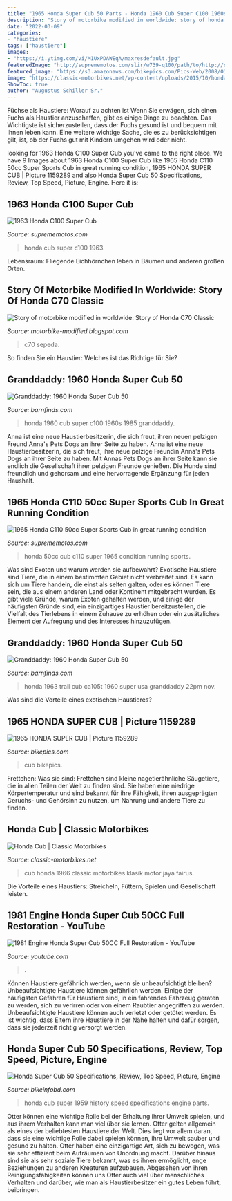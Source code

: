 ```yaml
---
title: "1965 Honda Super Cub 50 Parts - Honda 1960 Cub Super C100 1960s 1985 Granddaddy"
description: "Story of motorbike modified in worldwide: story of honda c70 classic"
date: "2022-03-09"
categories:
- "haustiere"
tags: ["haustiere"]
images:
- "https://i.ytimg.com/vi/M1UxPDAWEqA/maxresdefault.jpg"
featuredImage: "http://suprememotos.com/slir/w739-q100/path/to/http://suprememotos/uploads/postfotos/1963-honda-c100-super-cub-1.JPG"
featured_image: "https://s3.amazonaws.com/bikepics.com/Pics-Web/2008/01/24/bikepics-1159289-full.jpg"
image: "https://classic-motorbikes.net/wp-content/uploads/2015/10/honda-50-cub.jpg"
ShowToc: true
author: "Augustus Schiller Sr."
---
```



Füchse als Haustiere: Worauf zu achten ist
Wenn Sie erwägen, sich einen Fuchs als Haustier anzuschaffen, gibt es einige Dinge zu beachten. Das Wichtigste ist sicherzustellen, dass der Fuchs gesund ist und bequem mit Ihnen leben kann. Eine weitere wichtige Sache, die es zu berücksichtigen gilt, ist, ob der Fuchs gut mit Kindern umgehen wird oder nicht.

	

		
looking for 1963 Honda C100 Super Cub you've came to the right place. We have 9 Images about 1963 Honda C100 Super Cub like 1965 Honda C110 50cc Super Sports Cub in great running condition, 1965 HONDA SUPER CUB | Picture 1159289 and also Honda Super Cub 50 Specifications, Review, Top Speed, Picture, Engine. Here it is:
		
    
## 1963 Honda C100 Super Cub

<img loading=lazy src="http://suprememotos.com/slir/w739-q100/path/to/http://suprememotos/uploads/postfotos/1963-honda-c100-super-cub-1.JPG" onerror="this.onerror=null;this.src='https://tse4.mm.bing.net/th?id=OIP.2vIpreh-2qMExmjBgJzmEAAAAA&amp;pid=15.1';" alt="1963 Honda C100 Super Cub">

_Source: suprememotos.com_

>honda cub super c100 1963. 

	

Lebensraum: Fliegende Eichhörnchen leben in Bäumen und anderen großen Orten.

    
## Story Of Motorbike Modified In Worldwide: Story Of Honda C70 Classic

<img loading=lazy src="http://sidewalkadventures.nl/wp-content/uploads/2012/06/marijn-engels-2009-08-Super-Cub.jpg" onerror="this.onerror=null;this.src='https://tse2.mm.bing.net/th?id=OIP.npEJuFQ-8OTuFMBd44H5AQHaE8&amp;pid=15.1';" alt="Story of motorbike modified in worldwide: Story of Honda C70 Classic">

_Source: motorbike-modified.blogspot.com_

>c70 sepeda. 

	

So finden Sie ein Haustier: Welches ist das Richtige für Sie?

    
## Granddaddy: 1960 Honda Super Cub 50

<img loading=lazy src="http://barnfinds.com/wp-content/uploads/2016/05/052716-Barn-Finds-1960-HONDA-C100-2.jpg" onerror="this.onerror=null;this.src='https://tse4.mm.bing.net/th?id=OIP.oFTI-JTPoxSiFi8s_1zZdwHaEU&amp;pid=15.1';" alt="Granddaddy: 1960 Honda Super Cub 50">

_Source: barnfinds.com_

>honda 1960 cub super c100 1960s 1985 granddaddy. 

	

Anna ist eine neue Haustierbesitzerin, die sich freut, ihren neuen pelzigen Freund Anna's Pets Dogs an ihrer Seite zu haben.
Anna ist eine neue Haustierbesitzerin, die sich freut, ihre neue pelzige Freundin Anna's Pets Dogs an ihrer Seite zu haben. Mit Annas Pets Dogs an ihrer Seite kann sie endlich die Gesellschaft ihrer pelzigen Freunde genießen. Die Hunde sind freundlich und gehorsam und eine hervorragende Ergänzung für jeden Haushalt.

    
## 1965 Honda C110 50cc Super Sports Cub In Great Running Condition

<img loading=lazy src="http://suprememotos.com/uploads/postfotos/1965-honda-c110-50cc-super-sports-cub-in-great-running-condition-1.JPG" onerror="this.onerror=null;this.src='https://tse4.mm.bing.net/th?id=OIP.RtRApoOKcjlvBXIhn37EuAHaE7&amp;pid=15.1';" alt="1965 Honda C110 50cc Super Sports Cub in great running condition">

_Source: suprememotos.com_

>honda 50cc cub c110 super 1965 condition running sports. 

	

Was sind Exoten und warum werden sie aufbewahrt?
Exotische Haustiere sind Tiere, die in einem bestimmten Gebiet nicht verbreitet sind. Es kann sich um Tiere handeln, die einst als selten galten, oder es können Tiere sein, die aus einem anderen Land oder Kontinent mitgebracht wurden. Es gibt viele Gründe, warum Exoten gehalten werden, und einige der häufigsten Gründe sind, ein einzigartiges Haustier bereitzustellen, die Vielfalt des Tierlebens in einem Zuhause zu erhöhen oder ein zusätzliches Element der Aufregung und des Interesses hinzuzufügen.

    
## Granddaddy: 1960 Honda Super Cub 50

<img loading=lazy src="https://barnfinds.com/wp-content/uploads/2016/05/IMG_3656-1.jpg" onerror="this.onerror=null;this.src='https://tse4.mm.bing.net/th?id=OIP.__DFNn7RWI3egtQ9ppKl0wHaEK&amp;pid=15.1';" alt="Granddaddy: 1960 Honda Super Cub 50">

_Source: barnfinds.com_

>honda 1963 trail cub ca105t 1960 super usa granddaddy 22pm nov. 

	

Was sind die Vorteile eines exotischen Haustieres?

    
## 1965 HONDA SUPER CUB | Picture 1159289

<img loading=lazy src="https://s3.amazonaws.com/bikepics.com/Pics-Web/2008/01/24/bikepics-1159289-full.jpg" onerror="this.onerror=null;this.src='https://tse1.mm.bing.net/th?id=OIP.QeeYwHsu7iZ2GErt148yuwHaFj&amp;pid=15.1';" alt="1965 HONDA SUPER CUB | Picture 1159289">

_Source: bikepics.com_

>cub bikepics. 

	

Frettchen: Was sie sind: Frettchen sind kleine nagetierähnliche Säugetiere, die in allen Teilen der Welt zu finden sind. Sie haben eine niedrige Körpertemperatur und sind bekannt für ihre Fähigkeit, ihren ausgeprägten Geruchs- und Gehörsinn zu nutzen, um Nahrung und andere Tiere zu finden.

    
## Honda Cub | Classic Motorbikes

<img loading=lazy src="https://classic-motorbikes.net/wp-content/uploads/2015/10/honda-50-cub.jpg" onerror="this.onerror=null;this.src='https://tse2.mm.bing.net/th?id=OIP.CjZdzVN7RKb29jzwxgcXfQHaHO&amp;pid=15.1';" alt="Honda Cub | Classic Motorbikes">

_Source: classic-motorbikes.net_

>cub honda 1966 classic motorbikes klasik motor jaya fairus. 

	

Die Vorteile eines Haustiers: Streicheln, Füttern, Spielen und Gesellschaft leisten.

    
## 1981 Engine Honda Super Cub 50CC Full Restoration - YouTube

<img loading=lazy src="https://i.ytimg.com/vi/M1UxPDAWEqA/maxresdefault.jpg" onerror="this.onerror=null;this.src='https://tse1.mm.bing.net/th?id=OIP.B-mK_TESFHcGgkgfh5KgxAHaEK&amp;pid=15.1';" alt="1981 Engine Honda Super Cub 50CC Full Restoration - YouTube">

_Source: youtube.com_

>. 

	

Können Haustiere gefährlich werden, wenn sie unbeaufsichtigt bleiben?
Unbeaufsichtigte Haustiere können gefährlich werden. Einige der häufigsten Gefahren für Haustiere sind, in ein fahrendes Fahrzeug geraten zu werden, sich zu verirren oder von einem Raubtier angegriffen zu werden. Unbeaufsichtigte Haustiere können auch verletzt oder getötet werden. Es ist wichtig, dass Eltern ihre Haustiere in der Nähe halten und dafür sorgen, dass sie jederzeit richtig versorgt werden.

    
## Honda Super Cub 50 Specifications, Review, Top Speed, Picture, Engine

<img loading=lazy src="https://1.bp.blogspot.com/-hNKAsZlsdCs/X9Mb0gTFryI/AAAAAAAABJ0/l6cFt_c81PkjXXMjYgnbFiPJrIrpg8UKQCLcBGAsYHQ/s1384/1959%2BHonda%2BSuper%2BCub.png" onerror="this.onerror=null;this.src='https://tse1.mm.bing.net/th?id=OIP.jrRYXkTPAmFDhb1MjwVFfAHaE7&amp;pid=15.1';" alt="Honda Super Cub 50 Specifications, Review, Top Speed, Picture, Engine">

_Source: bikeinfobd.com_

>honda cub super 1959 history speed specifications engine parts. 

	

Otter können eine wichtige Rolle bei der Erhaltung ihrer Umwelt spielen, und aus ihrem Verhalten kann man viel über sie lernen.
Otter gelten allgemein als eines der beliebtesten Haustiere der Welt. Dies liegt vor allem daran, dass sie eine wichtige Rolle dabei spielen können, ihre Umwelt sauber und gesund zu halten. Otter haben eine einzigartige Art, sich zu bewegen, was sie sehr effizient beim Aufräumen von Unordnung macht. Darüber hinaus sind sie als sehr soziale Tiere bekannt, was es ihnen ermöglicht, enge Beziehungen zu anderen Kreaturen aufzubauen. Abgesehen von ihren Reinigungsfähigkeiten können uns Otter auch viel über menschliches Verhalten und darüber, wie man als Haustierbesitzer ein gutes Leben führt, beibringen.

